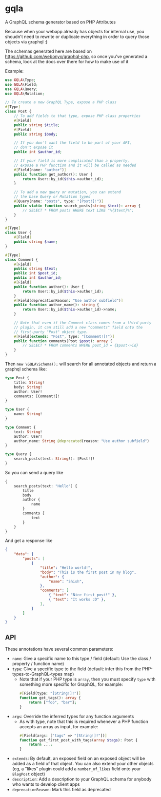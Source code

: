# gqla
A GraphQL schema generator based on PHP Attributes

Because when your webapp already has objects for internal use,
you shoudn't need to rewrite or duplicate everything in order
to query those objects via graphql :)

The schemas generated here are based on https://github.com/webonyx/graphql-php,
so once you've generated a schema, look at the docs over there for how
to make use of it

Example:

```php
use GQLA\Type;
use GQLA\Field;
use GQLA\Query;
use GQLA\Mutation;

// To create a new GraphQL Type, expose a PHP class
#[Type]
class Post {
    // To add fields to that type, expose PHP class properties
    #[Field]
    public string $title;
    #[Field]
    public string $body;

    // If you don't want the field to be part of your API,
    // don't expose it
    public int $author_id;

    // If your field is more complicated than a property,
    // expose a PHP function and it will be called as needed
    #[Field(name: "author")]
    public function get_author(): User {
        return User::by_id($this->author_id);
    }

    // To add a new query or mutation, you can extend
    // the base Query or Mutation types
    #[Query(name: "posts", type: "[Post!]!")]
    public static function search_posts(string $text): array {
        // SELECT * FROM posts WHERE text LIKE "%{$text}%";
    }
}

#[Type]
class User {
    #[Field]
    public string $name;
}

#[Type]
class Comment {
    #[Field]
    public string $text;
    public int $post_id;
    public int $author_id;
    #[Field]
    public function author(): User {
        return User::by_id($this->author_id);
    }
    #[Field(deprecationReason: "Use author subfield")]
    public function author_name(): string {
        return User::by_id($this->author_id)->name;
    }

    // Note that even if the Comment class comes from a third-party
    // plugin, it can still add a new "comments" field onto the
    // first-party "Post" object type.
    #[Field(extends: "Post", type: "[Comment!]!")]
    public function comments(Post $post): array {
        // SELECT * FROM comments WHERE post_id = {$post->id}
    }
}
```

Then `new \GQLA\Schema();` will search for all annotated objects and
return a graphql schema like:

```graphql
type Post {
    title: String!
    body: String!
    author: User!
    comments: [Comment!]!
}

type User {
    name: String!
}

type Comment {
    text: String!
    author: User!
    author_name: String @deprecated(reason: "Use author subfield")
}

type Query {
    search_posts(text: String!): [Post!]!
}
```

So you can send a query like

```graphql
{
    search_posts(text: "Hello") {
        title
        body
        author {
            name
        }
        comments {
            text
        }
    }
}
```

And get a response like

```json
{
    "data": {
        "posts": [
            {
                "title": "Hello world!",
                "body": "This is the first post in my blog",
                "author": {
                    "name": "Shish",
                },
                "comments": [
                    { "text": "Nice first post!" },
                    { "text": "It works :D" },
                ],
            }
        ]
    }
}
```

## API

These annotations have several common parameters:

- `name`: Give a specific name to this type / field
  (default: Use the class / property / function name)
- `type`: Give a specific type to the field
  (default: infer this from the PHP-types-to-GraphQL-types map)
  - Note that if your PHP type is `array`, then you must specify `type` with
    something more specific for GraphQL, for example:
    ```php
    #[Field(type: "[String!]!")]
    function get_tags(): array {
        return ["foo", "bar"];
    }
    ```
- `args`: Override the inferred types for any function arguments
  - As with type, note that this is required whenever a PHP function
    accepts an array as input, for example:
    ```php
    #[Field(args: ["tags" => "[String!]!"])]
    function get_first_post_with_tags(array $tags): Post {
        return ...;
    }
    ```
- `extends`: By default, an exposed field on an exposed object will be
  added as a field of that object. You can also extend your other objects
  (eg, a "likes" plugin could add a `number_of_likes` field onto your
  `BlogPost` object)
- `description`: Add a description to your GraphQL schema for anybody
  who wants to develop client apps
- `deprecationReason`: Mark this field as deprecated

